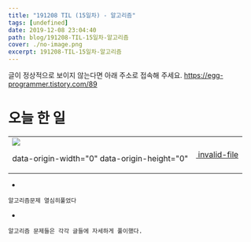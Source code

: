 ```yaml
---
title: "191208 TIL (15일차) - 알고리즘"
tags: [undefined]
date: 2019-12-08 23:04:40
path: blog/191208-TIL-15일차-알고리즘
cover: ./no-image.png
excerpt: 191208-TIL-15일차-알고리즘
---
```

글이 정상적으로 보이지 않는다면 아래 주소로 접속해 주세요.
https://egg-programmer.tistory.com/89
# 오늘 한 일

<div class="imageblock dual" style="text-align: center;"><table border="0" cellpadding="0" cellspacing="5" style="margin: 0 auto;"><tr><td><img src="http://cfs.tistory.com/attach/3366738/kage@b1DtUY/btqAjMT4pj0/h1HQNCMG0y5cTmJgpeISeK/img.png"/><p class="cap1">data-origin-width="0" data-origin-height="0"</p></td><td><a href="https://egg-programmer.tistory.com/attachment/"><img alt="" src="https://t1.daumcdn.net/tistory_admin/assets/blog/20200615170305/blogs/image/extension/unknown.gif?_version_=20200615170305" style="vertical-align: middle;"> invalid-file</img></a></td></tr></table></div>

*   
    
    알고리즘문제 열심히풀었다
    
    
*   
    
    알고리즘 문제들은 각각 글들에 자세하게 풀이했다.
    
    